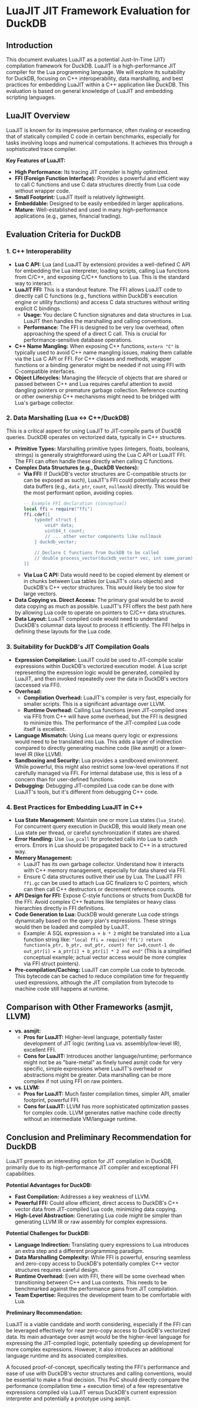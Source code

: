 # LuaJIT JIT Framework Evaluation for DuckDB

## Introduction

This document evaluates LuaJIT as a potential Just-In-Time (JIT) compilation framework for DuckDB. LuaJIT is a high-performance JIT compiler for the Lua programming language. We will explore its suitability for DuckDB, focusing on C++ interoperability, data marshalling, and best practices for embedding LuaJIT within a C++ application like DuckDB. This evaluation is based on general knowledge of LuaJIT and embedding scripting languages.

## LuaJIT Overview

LuaJIT is known for its impressive performance, often rivaling or exceeding that of statically compiled C code in certain benchmarks, especially for tasks involving loops and numerical computations. It achieves this through a sophisticated trace compiler.

**Key Features of LuaJIT:**

*   **High Performance:** Its tracing JIT compiler is highly optimized.
*   **FFI (Foreign Function Interface):** Provides a powerful and efficient way to call C functions and use C data structures directly from Lua code without wrapper code.
*   **Small Footprint:** LuaJIT itself is relatively lightweight.
*   **Embeddable:** Designed to be easily embedded in larger applications.
*   **Mature:** Well-established and used in many high-performance applications (e.g., games, financial trading).

## Evaluation Criteria for DuckDB

### 1. C++ Interoperability

*   **Lua C API:** Lua (and LuaJIT by extension) provides a well-defined C API for embedding the Lua interpreter, loading scripts, calling Lua functions from C/C++, and exposing C/C++ functions to Lua. This is the standard way to interact.
*   **LuaJIT FFI:** This is a standout feature. The FFI allows LuaJIT code to directly call C functions (e.g., functions within DuckDB's execution engine or utility functions) and access C data structures without writing explicit C bindings.
    *   **Usage:** You declare C function signatures and data structures in Lua. LuaJIT then handles the marshalling and calling conventions.
    *   **Performance:** The FFI is designed to be very low overhead, often approaching the speed of a direct C call. This is crucial for performance-sensitive database operations.
*   **C++ Name Mangling:** When exposing C++ functions, `extern "C"` is typically used to avoid C++ name mangling issues, making them callable via the Lua C API or FFI. For C++ classes and methods, wrapper functions or a binding generator might be needed if not using FFI with C-compatible interfaces.
*   **Object Lifecycles:** Managing the lifecycle of objects that are shared or passed between C++ and Lua requires careful attention to avoid dangling pointers or premature garbage collection. Reference counting or other ownership C++ mechanisms might need to be bridged with Lua's garbage collector.

### 2. Data Marshalling (Lua <-> C++/DuckDB)

This is a critical aspect for using LuaJIT to JIT-compile parts of DuckDB queries. DuckDB operates on vectorized data, typically in C++ structures.

*   **Primitive Types:** Marshalling primitive types (integers, floats, booleans, strings) is generally straightforward using the Lua C API or LuaJIT FFI. The FFI can often handle these directly when calling C functions.
*   **Complex Data Structures (e.g., DuckDB Vectors):**
    *   **Via FFI:** If DuckDB's vector structures are C-compatible structs (or can be exposed as such), LuaJIT's FFI could potentially access their data buffers (e.g., `data_ptr`, `count`, `nullmask`) directly. This would be the most performant option, avoiding copies.
        ```lua
        -- Example FFI declaration (conceptual)
        local ffi = require("ffi")
        ffi.cdef[[
            typedef struct {
                void* data;
                uint64_t count;
                // ... other vector components like nullmask
            } duckdb_vector;

            // Declare C functions from DuckDB to be called
            // double process_vector(duckdb_vector* vec, int some_param);
        ]]
        ```
    *   **Via Lua C API:** Data would need to be copied element by element or in chunks between Lua tables (or LuaJIT's `cdata` objects) and DuckDB's C++ vector structures. This would likely be too slow for large vectors.
*   **Data Copying vs. Direct Access:** The primary goal would be to avoid data copying as much as possible. LuaJIT's FFI offers the best path here by allowing Lua code to operate on pointers to C/C++ data structures.
*   **Data Layout:** LuaJIT compiled code would need to understand DuckDB's columnar data layout to process it efficiently. The FFI helps in defining these layouts for the Lua code.

### 3. Suitability for DuckDB's JIT Compilation Goals

*   **Expression Compilation:** LuaJIT could be used to JIT-compile scalar expressions within DuckDB's vectorized execution model. A Lua script representing the expression logic would be generated, compiled by LuaJIT, and then invoked repeatedly over the data in DuckDB's vectors (accessed via FFI).
*   **Overhead:**
    *   **Compilation Overhead:** LuaJIT's compiler is very fast, especially for smaller scripts. This is a significant advantage over LLVM.
    *   **Runtime Overhead:** Calling Lua functions (even JIT-compiled ones via FFI) from C++ will have some overhead, but the FFI is designed to minimize this. The performance of the JIT-compiled Lua code itself is excellent.
*   **Language Mismatch:** Using Lua means query logic or expressions would need to be translated into Lua. This adds a layer of indirection compared to directly generating machine code (like asmjit) or a lower-level IR (like LLVM).
*   **Sandboxing and Security:** Lua provides a sandboxed environment. While powerful, this might also restrict some low-level operations if not carefully managed via FFI. For internal database use, this is less of a concern than for user-defined functions.
*   **Debugging:** Debugging JIT-compiled Lua code can be done with LuaJIT's tools, but it's different from debugging C++ code.

### 4. Best Practices for Embedding LuaJIT in C++

*   **Lua State Management:** Maintain one or more Lua states (`lua_State`). For concurrent query execution in DuckDB, this would likely mean one Lua state per thread, or careful synchronization if states are shared.
*   **Error Handling:** Use `lua_pcall` for protected calls into Lua to catch errors. Errors in Lua should be propagated back to C++ in a structured way.
*   **Memory Management:**
    *   LuaJIT has its own garbage collector. Understand how it interacts with C++ memory management, especially for data shared via FFI.
    *   Ensure C data structures outlive their use by Lua. The LuaJIT FFI `ffi.gc` can be used to attach Lua GC finalizers to C pointers, which can then call C++ destructors or decrement reference counts.
*   **API Design for FFI:** Expose C-style functions or structs from DuckDB for the FFI. Avoid complex C++ features like templates or heavy class hierarchies directly in FFI definitions.
*   **Code Generation to Lua:** DuckDB would generate Lua code strings dynamically based on the query plan's expressions. These strings would then be loaded and compiled by LuaJIT.
    *   Example: A SQL expression `a + b * 2` might be translated into a Lua function string like:
      `"local ffi = require('ffi') return function(a_ptr, b_ptr, out_ptr, count) for i=0,count-1 do out_ptr[i] = a_ptr[i] + b_ptr[i] * 2 end end"`
      (This is a simplified conceptual example; actual vector access would be more complex via FFI struct pointers).
*   **Pre-compilation/Caching:** LuaJIT can compile Lua code to bytecode. This bytecode can be cached to reduce compilation time for frequently used expressions, although the JIT compilation from bytecode to machine code still happens at runtime.

## Comparison with Other Frameworks (asmjit, LLVM)

*   **vs. asmjit:**
    *   **Pros for LuaJIT:** Higher-level language, potentially faster development of JIT logic (writing Lua vs. assembly/low-level IR), excellent FFI.
    *   **Cons for LuaJIT:** Introduces another language/runtime; performance might not be as "bare-metal" as finely tuned asmjit code for very specific, simple expressions where LuaJIT's overhead or abstractions might be greater. Data marshalling can be more complex if not using FFI on raw pointers.
*   **vs. LLVM:**
    *   **Pros for LuaJIT:** Much faster compilation times, simpler API, smaller footprint, powerful FFI.
    *   **Cons for LuaJIT:** LLVM has more sophisticated optimization passes for complex code. LLVM generates native machine code directly without an intermediate VM/language runtime.

## Conclusion and Preliminary Recommendation for DuckDB

LuaJIT presents an interesting option for JIT compilation in DuckDB, primarily due to its high-performance JIT compiler and exceptional FFI capabilities.

**Potential Advantages for DuckDB:**

*   **Fast Compilation:** Addresses a key weakness of LLVM.
*   **Powerful FFI:** Could allow efficient, direct access to DuckDB's C++ vector data from JIT-compiled Lua code, minimizing data copying.
*   **High-Level Abstraction:** Generating Lua code might be simpler than generating LLVM IR or raw assembly for complex expressions.

**Potential Challenges for DuckDB:**

*   **Language Indirection:** Translating query expressions to Lua introduces an extra step and a different programming paradigm.
*   **Data Marshalling Complexity:** While FFI is powerful, ensuring seamless and zero-copy access to DuckDB's potentially complex C++ vector structures requires careful design.
*   **Runtime Overhead:** Even with FFI, there will be some overhead when transitioning between C++ and Lua contexts. This needs to be benchmarked against the performance gains from JIT compilation.
*   **Team Expertise:** Requires the development team to be comfortable with Lua.

**Preliminary Recommendation:**

LuaJIT is a viable candidate and worth considering, especially if the FFI can be leveraged effectively for near zero-copy access to DuckDB's vectorized data. Its main advantage over asmjit would be the higher-level language for expressing the JIT-compiled logic, potentially speeding up development for more complex expressions. However, it also introduces an additional language runtime and its associated complexities.

A focused proof-of-concept, specifically testing the FFI's performance and ease of use with DuckDB's vector structures and calling conventions, would be essential to make a final decision. This PoC should directly compare the performance (compilation time + execution time) of a few representative expressions compiled via LuaJIT versus DuckDB's current expression interpreter and potentially a prototype using asmjit.
